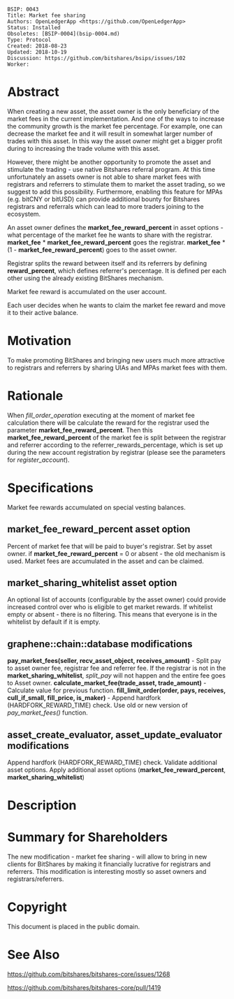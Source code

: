     BSIP: 0043
    Title: Market fee sharing
    Authors: OpenLedgerApp <https://github.com/OpenLedgerApp>
    Status: Installed
    Obsoletes: [BSIP-0004](bsip-0004.md)
    Type: Protocol
    Created: 2018-08-23
    Updated: 2018-10-19
    Discussion: https://github.com/bitshares/bsips/issues/102
    Worker:


# Abstract

When creating a new asset, the asset owner is the only beneficiary of the market fees in the current implementation. And one of the ways to increase the community growth is the market fee percentage. For example, one can decrease the market fee and it will result in somewhat larger number of trades with this asset. In this way the asset owner might get a bigger profit during to increasing the trade volume with this asset.

However, there might be another opportunity to promote the asset and stimulate the trading - use native Bitshares referral program. At this time unfortunately an assets owner is not able to share market fees with registrars and referrers to stimulate them to market the asset trading, so we suggest to add this possibility. Furthermore, enabling this feature for MPAs (e.g. bitCNY or bitUSD) can provide additional bounty for Bitshares registrars and referrals which can lead to more traders joining to the ecosystem.

An asset owner defines the **market_fee_reward_percent**  in asset options - what percentage of the market fee he wants to share with the registrar.
**market_fee** * **market_fee_reward_percent** goes the registrar.
**market_fee** * (1 - **market_fee_reward_percent**) goes to the asset owner.

Registrar splits the reward between itself and its referrers by defining **reward_percent**, which defines referrer's percentage. 
It is defined per each other using the already existing BitShares mechanism. 

Market fee reward is accumulated on the user account.

Each user decides when he wants to claim the market fee reward and move it to their active balance.

# Motivation

To make promoting BitShares and bringing new users much more attractive to registrars and referrers by sharing UIAs and MPAs market fees with them.

# Rationale
When *fill_order_operation* executing at the moment of market fee calculation there will be calculate the reward for the registrar used the parameter **market_fee_reward_percent**. Then this **market_fee_reward_percent** of the market fee is split between the registrar and referrer according to the referrer_rewards_percentage, which is set up during the new account registration by registrar (please see the parameters for *register_account*).

# Specifications
Market fee rewards accumulated on special vesting balances.

## **market_fee_reward_percent** asset option
Percent of market fee that will be paid to buyer's registrar. Set by asset owner.
if **market_fee_reward_percent** = 0 or absent - the old mechanism is used. Market fees are accumulated in the asset and can be claimed.

## **market_sharing_whitelist** asset option
An optional list of accounts (configurable by the asset owner) could provide increased control over who is eligible to get market rewards.
If whitelist empty or absent - there is no filtering. This means that everyone is in the whitelist by default if it is empty.

## graphene::chain::database modifications
**pay_market_fees(seller, recv_asset_object, receives_amount)** - Split pay to asset owner fee, registrar fee and referrer fee. If the registrar is not in the **market_sharing_whitelist**, *split_pay* will not happen and the entire fee goes to Asset owner.
**calculate_market_fee(trade_asset, trade_amount)** - Calculate value for previous function.
**fill_limit_order(order, pays, receives, cull_if_small, fill_price, is_maker)** - Append hardfork (HARDFORK_REWARD_TIME) check. Use old or new version of *pay_market_fees()* function.

## asset_create_evaluator, asset_update_evaluator modifications
Append hardfork (HARDFORK_REWARD_TIME) check. Validate additional asset options. Apply additional asset options (**market_fee_reward_percent**, **market_sharing_whitelist**)

# Description

# Summary for Shareholders
The new modification - market fee sharing - will allow to bring in new clients for BitShares by making it financially lucrative for registrars and referrers. This modification is interesting mostly so asset owners and registrars/referrers.

# Copyright
This document is placed in the public domain.

# See Also
https://github.com/bitshares/bitshares-core/issues/1268

https://github.com/bitshares/bitshares-core/pull/1419
